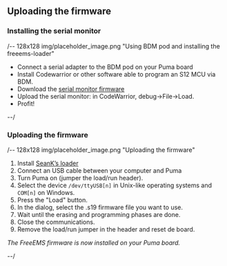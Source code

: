## Uploading the firmware

### Installing the serial monitor
/-- 128x128 img/placeholder_image.png "Using BDM pod and installing the freeems-loader"
 - Connect a serial adapter to the BDM pod on your Puma board
 - Install Codewarrior or other software able to program an S12 MCU via BDM.
 - Download the [serial monitor firmware](https://github.com/fredcooke/freeems-vanilla/raw/master/lib/freeems.serial.monitor.s19)
 - Upload the serial monitor: in CodeWarrior, debug->File->Load.
 - Profit!

--/

### Uploading the firmware
/-- 128x128 img/placeholder_image.png "Uploading the firmware"

1. Install [SeanK’s loader](https://github.com/seank/freeems-loader)
2. Connect an USB cable between your computer and Puma
3. Turn Puma on (jumper the load/run header).
4. Select the device ``/dev/ttyUSB[n]`` in Unix-like operating systems and ``COM[n]`` on Windows.
5. Press the "Load" button.
6. In the dialog, select the .s19 firmware file you want to use.
7. Wait until the erasing and programming phases are done.
8. Close the communications.
9. Remove the load/run jumper in the header and reset de board.

*The FreeEMS firmware is now installed on your Puma board.*

--/

